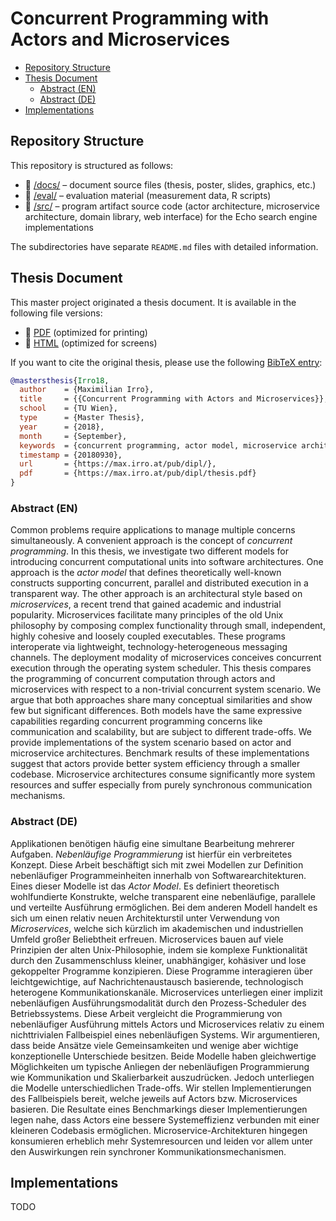 # Concurrent Programming with Actors and Microservices

* [Repository Structure](#repository-structure)
* [Thesis Document](#thesis-document)
    * [Abstract (EN)](#abstract-en)
    * [Abstract (DE)](#abstract-de)
* [Implementations](#implementations)

## Repository Structure

This repository is structured as follows:

* :open_file_folder: [/docs/](docs/) &ndash; document source files (thesis, poster, slides, graphics, etc.)
* :open_file_folder: [/eval/](eval/) &ndash; evaluation material (measurement data, R scripts)
* :open_file_folder: [/src/](src/) &ndash; program artifact source code (actor architecture, microservice architecture, domain library, web interface) for the Echo search engine implementations

The subdirectories have separate `README.md` files with detailed information.

## Thesis Document

This master project originated a thesis document. It is available in the following file versions:

* :scroll: [PDF](https://max.irro.at/pub/dipl/thesis.pdf) (optimized for printing)
* :page_facing_up: [HTML](https://max.irro.at/pub/dipl/thesis.html) (optimized for screens)

If you want to cite the original thesis, please use the following [BibTeX entry](https://max.irro.at/pub/dipl/thesis.bib):

```bibtex
@mastersthesis{Irro18,
  author    = {Maximilian Irro},
  title     = {{Concurrent Programming with Actors and Microservices}},
  school    = {TU Wien},
  type      = {Master Thesis},
  year      = {2018},
  month     = {September},
  keywords  = {concurrent programming, actor model, microservice architecture},
  timestamp = {20180930},
  url       = {https://max.irro.at/pub/dipl/},
  pdf       = {https://max.irro.at/pub/dipl/thesis.pdf}
}
```

### Abstract (EN)

Common problems require applications to manage multiple concerns simultaneously. A convenient approach is the concept of *concurrent programming*. In this thesis, we investigate two different models for introducing concurrent computational units into software architectures. One approach is the *actor model* that defines theoretically well-known constructs supporting concurrent, parallel and distributed execution in a transparent way. The other approach is an architectural style based on *microservices*, a recent trend that gained academic and industrial popularity. Microservices facilitate many principles of the old Unix philosophy by composing complex functionality through small, independent, highly cohesive and loosely coupled executables. These programs interoperate via lightweight, technology-heterogeneous messaging channels. The deployment modality of microservices conceives concurrent execution through the operating system scheduler. This thesis compares the programming of concurrent computation through actors and microservices with respect to a non-trivial concurrent system scenario. We argue that both approaches share many conceptual similarities and show few but significant differences. Both models have the same expressive capabilities regarding concurrent programming concerns like communication and scalability, but are subject to different trade-offs. We provide implementations of the system scenario based on actor and microservice architectures. Benchmark results of these implementations suggest that actors provide better system efficiency through a smaller codebase. Microservice architectures consume significantly more system resources and suffer especially from purely synchronous communication mechanisms.

### Abstract (DE)

Applikationen benötigen häufig eine simultane Bearbeitung mehrerer Aufgaben. *Nebenläufige Programmierung* ist hierfür ein verbreitetes Konzept. Diese Arbeit beschäftigt sich mit zwei Modellen zur Definition nebenläufiger Programmeinheiten innerhalb von Softwarearchitekturen. Eines dieser Modelle ist das *Actor Model*. Es definiert theoretisch wohlfundierte Konstrukte, welche transparent eine nebenläufige, parallele und verteilte Ausführung ermöglichen. Bei dem anderen Modell handelt es sich um einen relativ neuen Architekturstil unter Verwendung von *Microservices*, welche sich kürzlich im akademischen und industriellen Umfeld großer Beliebtheit erfreuen. Microservices bauen auf viele Prinzipien der alten Unix-Philosophie, indem sie komplexe Funktionalität durch den Zusammenschluss kleiner, unabhängiger, kohäsiver und lose gekoppelter Programme konzipieren. Diese Programme interagieren über leichtgewichtige, auf Nachrichtenaustausch basierende, technologisch heterogene Kommunikationskanäle. Microservices unterliegen einer implizit nebenläufigen Ausführungsmodalität durch den Prozess-Scheduler des Betriebssystems. Diese Arbeit vergleicht die Programmierung von nebenläufiger Ausführung mittels Actors und Microservices relativ zu einem nichttrivialen Fallbeispiel eines nebenläufigen Systems. Wir argumentieren, dass beide Ansätze viele Gemeinsamkeiten und wenige aber wichtige konzeptionelle Unterschiede besitzen. Beide Modelle haben gleichwertige Möglichkeiten um typische Anliegen der nebenläufigen Programmierung wie Kommunikation und Skalierbarkeit auszudrücken. Jedoch unterliegen die Modelle unterschiedlichen Trade-offs. Wir stellen Implementierungen des Fallbeispiels bereit, welche jeweils auf Actors bzw. Microservices basieren. Die Resultate eines Benchmarkings dieser Implementierungen legen nahe, dass Actors eine bessere Systemeffizienz verbunden mit einer kleineren Codebasis ermöglichen. Microservice-Architekturen hingegen konsumieren erheblich mehr Systemresourcen und leiden vor allem unter den Auswirkungen rein synchroner Kommunikationsmechanismen.

## Implementations

TODO